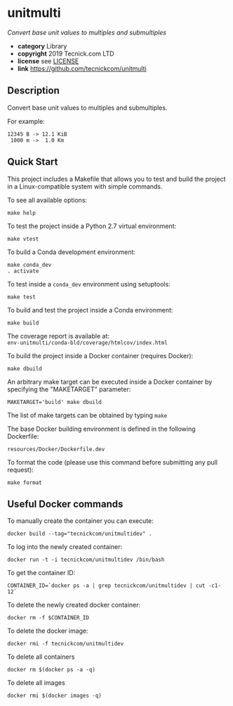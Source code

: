 # unitmulti

*Convert base unit values to multiples and submultiples*

* **category**    Library
* **copyright**   2019 Tecnick.com LTD
* **license**     see [LICENSE](LICENSE)
* **link**        https://github.com/tecnickcom/unitmulti


## Description

Convert base unit values to multiples and submultiples.

For example:

```
12345 B -> 12.1 KiB
 1000 m ->  1.0 Km
```

## Quick Start

This project includes a Makefile that allows you to test and build the project in a Linux-compatible system with simple commands.

To see all available options:
```
make help
```

To test the project inside a Python 2.7 virtual environment:
```
make vtest
```

To build a Conda development environment:  
```
make conda_dev
. activate
```

To test inside a `conda_dev` environment using setuptools:  
```
make test
```

To build and test the project inside a Conda environment:  
```
make build
```

The coverage report is available at:  
```env-unitmulti/conda-bld/coverage/htmlcov/index.html```

To build the project inside a Docker container (requires Docker):
```
make dbuild
```

An arbitrary make target can be executed inside a Docker container by specifying the "MAKETARGET" parameter:
```
MAKETARGET='build' make dbuild
```
The list of make targets can be obtained by typing ```make```


The base Docker building environment is defined in the following Dockerfile:
```
resources/Docker/Dockerfile.dev
```

To format the code (please use this command before submitting any pull request):
```
make format
```

## Useful Docker commands

To manually create the container you can execute:
```
docker build --tag="tecnickcom/unitmultidev" .
```

To log into the newly created container:
```
docker run -t -i tecnickcom/unitmultidev /bin/bash
```

To get the container ID:
```
CONTAINER_ID=`docker ps -a | grep tecnickcom/unitmultidev | cut -c1-12`
```

To delete the newly created docker container:
```
docker rm -f $CONTAINER_ID
```

To delete the docker image:
```
docker rmi -f tecnickcom/unitmultidev
```

To delete all containers
```
docker rm $(docker ps -a -q)
```

To delete all images
```
docker rmi $(docker images -q)
```
